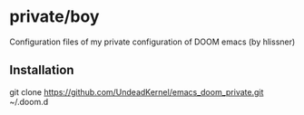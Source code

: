# private/boy
Configuration files of my private configuration of DOOM emacs (by hlissner)

## Installation
git clone https://github.com/UndeadKernel/emacs_doom_private.git ~/.doom.d
